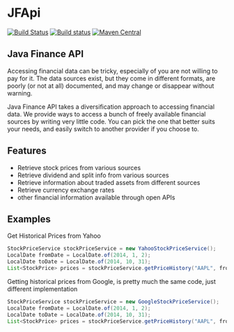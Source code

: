 # JFApi

[![Build Status](https://dev.azure.com/jacoco-org/JaCoCo/_apis/build/status/JaCoCo?branchName=master)](https://dev.azure.com/jacoco-org/JaCoCo/_build/latest?definitionId=1&branchName=master)
[![Build status](https://ci.appveyor.com/api/projects/status/g28egytv4tb898d7/branch/master?svg=true)](https://ci.appveyor.com/project/JaCoCo/jacoco/branch/master)
[![Maven Central](https://img.shields.io/maven-central/v/com.tecacet/jfapi.svg)](http://search.maven.org/#search|ga|1|a%3Ajfapi)


## Java Finance API

Accessing financial data can be tricky, especially of you are not willing to pay for it. 
The data sources exist, but they come in different formats, are poorly (or not at all) documented, 
and may change or disappear without warning.

Java Finance API takes a diversification approach to accessing financial data. We provide ways to access 
a bunch of freely available financial sources by writing very little code. You can pick the one that better suits your needs, and easily switch to another provider if you choose to.

## Features

- Retrieve stock prices from various sources
- Retrieve dividend and split info from various sources
- Retrieve information about traded assets from different sources
- Retrieve currency exchange rates
- other financial information available through open APIs

## Examples

Get Historical Prices from Yahoo
```java
StockPriceService stockPriceService = new YahooStockPriceService();
LocalDate fromDate = LocalDate.of(2014, 1, 2);
LocalDate toDate = LocalDate.of(2014, 10, 31);
List<StockPrice> prices = stockPriceService.getPriceHistory("AAPL", fromDate, toDate, StandardPeriodType.DAY);
```

Getting historical prices from Google, is pretty much the same code, just different implementation
```java
StockPriceService stockPriceService = new GoogleStockPriceService();
LocalDate fromDate = LocalDate.of(2014, 1, 2);
LocalDate toDate = LocalDate.of(2014, 10, 31);
List<StockPrice> prices = stockPriceService.getPriceHistory("AAPL", fromDate, toDate, StandardPeriodType.DAY);
```